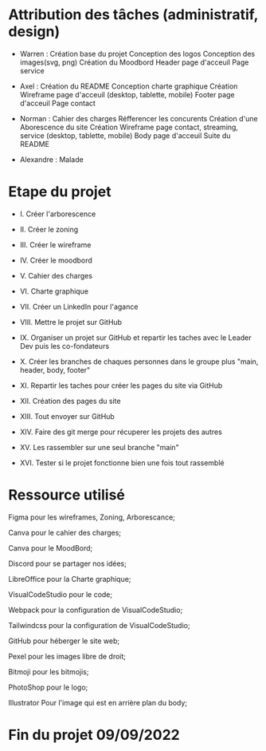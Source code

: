 # Attribution des tâches (administratif, design)

- Warren :
  Création base du projet
  Conception des logos
  Conception des images(svg, png)
  Création du Moodbord
  Header page d'acceuil
  Page service

- Axel :
  Création du README
  Conception charte graphique
  Création Wireframe page d'acceuil (desktop, tablette, mobile)
  Footer page d'acceuil
  Page contact

- Norman :
  Cahier des charges
  Réfferencer les concurents
  Création d'une Aborescence du site
  Création Wireframe page contact, streaming, service (desktop, tablette, mobile)
  Body page d'acceuil
  Suite du README


- Alexandre :
  Malade

# Etape du projet

- I. Créer l'arborescence

- II. Créer le zoning

- III. Créer le wireframe

- IV. Créer le moodbord

- V. Cahier des charges

- VI. Charte graphique

- VII. Créer un LinkedIn pour l'agance

- VIII. Mettre le projet sur GitHub

- IX. Organiser un projet sur GitHub et repartir les taches avec le Leader Dev puis les co-fondateurs

- X. Créer les branches de chaques personnes dans le groupe plus "main, header, body, footer"

- XI. Repartir les taches pour créer les pages du site via GitHub

- XII. Création des pages du site

- XIII. Tout envoyer sur GitHub 

- XIV. Faire des git merge pour récuperer les projets des autres

- XV. Les rassembler sur une seul branche "main"

- XVI. Tester si le projet fonctionne bien une fois tout rassemblé

# Ressource utilisé

Figma pour les wireframes, Zoning, Arborescance;

Canva pour le cahier des charges;

Canva pour le MoodBord;

Discord pour se partager nos idées;

LibreOffice pour la Charte graphique;

VisualCodeStudio pour le code; 

Webpack pour la configuration de VisualCodeStudio;

Tailwindcss pour la configuration de VisualCodeStudio;

GitHub pour héberger le site web; 

Pexel pour les images libre de droit; 

Bitmoji pour les bitmojis;

PhotoShop pour le logo; 

Illustrator Pour l'image qui est en arrière plan du body; 

# Fin du projet 09/09/2022
